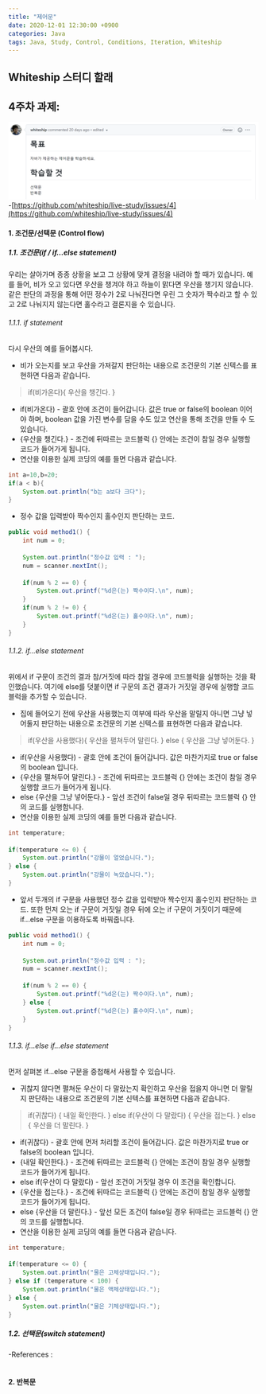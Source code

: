 ```yaml
---
title: "제어문"
date: 2020-12-01 12:30:00 +0900
categories: Java
tags: Java, Study, Control, Conditions, Iteration, Whiteship
---
```


## Whiteship 스터디 할래

## 4주차 과제: 

![whiteship04](https://raw.githubusercontent.com/372dev/372dev.github.io/master/_posts/imgs/whiteship04.PNG)  
-[https://github.com/whiteship/live-study/issues/4](https://github.com/whiteship/live-study/issues/4)  

#### 1. 조건문/선택문 (Control flow)
##### 1.1. 조건문(if / if...else statement)
우리는 살아가며 종종 상황을 보고 그 상황에 맞게 결정을 내려야 할 때가 있습니다. 예를 들어, 비가 오고 있다면 우산을 챙겨야 하고 하늘이 맑다면 우산을 챙기지 않습니다. 같은 판단의 과정을 통해 어떤 정수가 2로 나눠진다면 우린 그 숫자가 짝수라고 할 수 있고 2로 나눠지지 않는다면 홀수라고 결론지을 수 있습니다.
###### 1.1.1. if statement
다시 우산의 예를 들어봅시다.
* 비가 오는지를 보고 우산을 가져갈지 판단하는 내용으로 조건문의 기본 신텍스를 표현하면 다음과 같습니다.  
>if(비가온다){
>	우산을 챙긴다.
>}  

* if(비가온다) - 괄호 안에 조건이 들어갑니다. 값은 true or false의 boolean 이어야 하며, boolean 값을 가진 변수를 담을 수도 있고 연산을 통해 조건을 만들 수 도 있습니다.
* {우산을 챙긴다.} - 조건에 뒤따르는 코드블럭 {} 안에는 조건이 참일 경우 실행할 코드가 들어가게 됩니다.
* 연산을 이용한 실제 코딩의 예를 들면 다음과 같습니다.  
```java
int a=10,b=20;
if(a < b){
	System.out.println("b는 a보다 크다");
}
```  
* 정수 값을 입력받아 짝수인지 홀수인지 판단하는 코드.
```java
public void method1() {
	int num = 0;	

	System.out.println("정수값 입력 : ");
	num = scanner.nextInt();

	if(num % 2 == 0) {
		System.out.printf("%d은(는) 짝수이다.\n", num);
	}
	if(num % 2 != 0) {
		System.out.printf("%d은(는) 홀수이다.\n", num);
	}
}
```  

###### 1.1.2. if...else statement
위에서 if 구문이 조건의 결과 참/거짓에 따라 참일 경우에 코드블럭을 실행하는 것을 확인했습니다. 여기에 else를 덧붙이면 if 구문의 조건 결과가 거짓일 경우에 실행할 코드블럭을 추가할 수 있습니다.  
* 집에 들어오기 전에 우산을 사용했는지 여부에 따라 우산을 말릴지 아니면 그냥 넣어둘지 판단하는 내용으로 조건문의 기본 신텍스를 표현하면 다음과 같습니다.  
>if(우산을 사용했다){
>	우산을 펼쳐두어 말린다.
>}  else {
>	우산을 그냥 넣어둔다.
>}  
* if(우산을 사용했다) - 괄호 안에 조건이 들어갑니다. 값은 마찬가지로 true or false의 boolean 입니다.
* {우산을 펼쳐두어 말린다.} - 조건에 뒤따르는 코드블럭 {} 안에는 조건이 참일 경우 실행할 코드가 들어가게 됩니다.
* else {우산을 그냥 넣어둔다.} - 앞선 조건이 false일 경우 뒤따르는 코드블럭 {} 안의 코드를 실행합니다.
* 연산을 이용한 실제 코딩의 예를 들면 다음과 같습니다.  
```java
int temperature;

if(temperature <= 0) {
    System.out.println("강물이 얼었습니다.");
} else {
    System.out.println("강물이 녹았습니다.");
}
```  
* 앞서 두개의 if 구문을 사용했던 정수 값을 입력받아 짝수인지 홀수인지 판단하는 코드. 또한 먼저 오는 if 구문이 거짓일 경우 뒤에 오는 if 구문이 거짓이기 때문에 if...else 구문을 이용하도록 바꿔줍니다.
```java
public void method1() {
	int num = 0;	

	System.out.println("정수값 입력 : ");
	num = scanner.nextInt();

	if(num % 2 == 0) {
		System.out.printf("%d은(는) 짝수이다.\n", num);
	} else {
		System.out.printf("%d은(는) 홀수이다.\n", num);
	}
}
```  

###### 1.1.3. if...else if...else statement
먼저 살펴본 if...else 구문을 중첩해서 사용할 수 있습니다.
* 귀찮지 않다면 펼쳐둔 우산이 다 말랐는지 확인하고 우산을 접을지 아니면 더 말릴지 판단하는 내용으로 조건문의 기본 신텍스를 표현하면 다음과 같습니다.  
>if(귀찮다) {
>	내일 확인한다.
>} else if(우산이 다 말랐다) {
>	우산을 접는다.
>}  else {
>	우산을 더 말린다.
>}  
* if(귀찮다) - 괄호 안에 먼저 처리할 조건이 들어갑니다. 값은 마찬가지로 true or false의 boolean 입니다.
* {내일 확인한다.} - 조건에 뒤따르는 코드블럭 {} 안에는 조건이 참일 경우 실행할 코드가 들어가게 됩니다.
* else if(우산이 다 말랐다) - 앞선 조건이 거짓일 경우 이 조건을 확인합니다.
* {우산을 접는다.} - 조건에 뒤따르는 코드블럭 {} 안에는 조건이 참일 경우 실행할 코드가 들어가게 됩니다.
* else {우산을 더 말린다.} - 앞선 모든 조건이 false일 경우 뒤따르는 코드블럭 {} 안의 코드를 실행합니다.
* 연산을 이용한 실제 코딩의 예를 들면 다음과 같습니다.  
```java
int temperature;

if(temperature <= 0) {
    System.out.println("물은 고체상태입니다.");
} else if (temperature < 100) {
	System.out.println("물은 액체상태입니다.");
} else {
    System.out.println("물은 기체상태입니다.");
}
```  

##### 1.2. 선택문(switch statement)


-References :  
[]()  
[]()  

#### 2. 반복문
